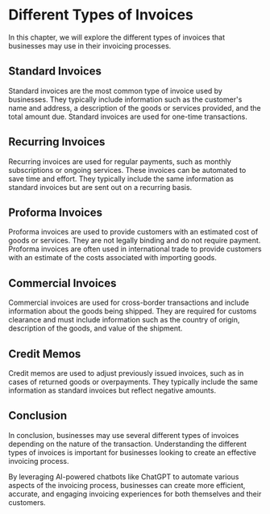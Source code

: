 Different Types of Invoices
====================================================================

In this chapter, we will explore the different types of invoices that businesses may use in their invoicing processes.

Standard Invoices
-----------------

Standard invoices are the most common type of invoice used by businesses. They typically include information such as the customer's name and address, a description of the goods or services provided, and the total amount due. Standard invoices are used for one-time transactions.

Recurring Invoices
------------------

Recurring invoices are used for regular payments, such as monthly subscriptions or ongoing services. These invoices can be automated to save time and effort. They typically include the same information as standard invoices but are sent out on a recurring basis.

Proforma Invoices
-----------------

Proforma invoices are used to provide customers with an estimated cost of goods or services. They are not legally binding and do not require payment. Proforma invoices are often used in international trade to provide customers with an estimate of the costs associated with importing goods.

Commercial Invoices
-------------------

Commercial invoices are used for cross-border transactions and include information about the goods being shipped. They are required for customs clearance and must include information such as the country of origin, description of the goods, and value of the shipment.

Credit Memos
------------

Credit memos are used to adjust previously issued invoices, such as in cases of returned goods or overpayments. They typically include the same information as standard invoices but reflect negative amounts.

Conclusion
----------

In conclusion, businesses may use several different types of invoices depending on the nature of the transaction. Understanding the different types of invoices is important for businesses looking to create an effective invoicing process.

By leveraging AI-powered chatbots like ChatGPT to automate various aspects of the invoicing process, businesses can create more efficient, accurate, and engaging invoicing experiences for both themselves and their customers.

